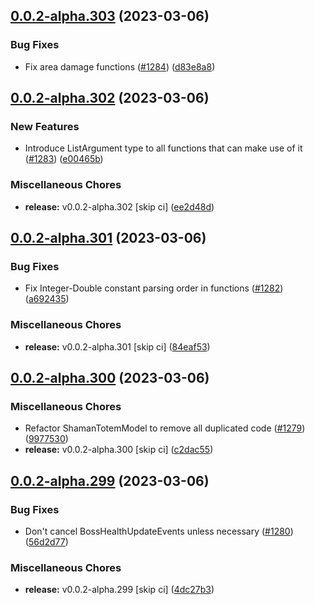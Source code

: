 ## [0.0.2-alpha.303](https://github.com/Wynntils/Artemis/compare/v0.0.2-alpha.302...v0.0.2-alpha.303) (2023-03-06)


### Bug Fixes

* Fix area damage functions ([#1284](https://github.com/Wynntils/Artemis/issues/1284)) ([d83e8a8](https://github.com/Wynntils/Artemis/commit/d83e8a807b6c34e94e7958df322842f2e86c4bdb))

## [0.0.2-alpha.302](https://github.com/Wynntils/Artemis/compare/v0.0.2-alpha.301...v0.0.2-alpha.302) (2023-03-06)


### New Features

* Introduce ListArgument type to all functions that can make use of it ([#1283](https://github.com/Wynntils/Artemis/issues/1283)) ([e00465b](https://github.com/Wynntils/Artemis/commit/e00465bbff4aa7d5cba9469cb51871afe30838fd))


### Miscellaneous Chores

* **release:** v0.0.2-alpha.302 [skip ci] ([ee2d48d](https://github.com/Wynntils/Artemis/commit/ee2d48d1d7b5da90dbce7f30b048e2048243d30c))

## [0.0.2-alpha.301](https://github.com/Wynntils/Artemis/compare/v0.0.2-alpha.300...v0.0.2-alpha.301) (2023-03-06)


### Bug Fixes

* Fix Integer-Double constant parsing order in functions ([#1282](https://github.com/Wynntils/Artemis/issues/1282)) ([a692435](https://github.com/Wynntils/Artemis/commit/a692435c649737ed58d033e740ed207d9a8763ca))


### Miscellaneous Chores

* **release:** v0.0.2-alpha.301 [skip ci] ([84eaf53](https://github.com/Wynntils/Artemis/commit/84eaf53bb0fde98ab6cd6dcf80a5a4253ce1eada))

## [0.0.2-alpha.300](https://github.com/Wynntils/Artemis/compare/v0.0.2-alpha.299...v0.0.2-alpha.300) (2023-03-06)


### Miscellaneous Chores

* Refactor ShamanTotemModel to remove all duplicated code ([#1279](https://github.com/Wynntils/Artemis/issues/1279)) ([9977530](https://github.com/Wynntils/Artemis/commit/9977530acde21ce0a00f758f96fc72eac976e115))
* **release:** v0.0.2-alpha.300 [skip ci] ([c2dac55](https://github.com/Wynntils/Artemis/commit/c2dac552478c8655a31987a7fd8224e4d91fb3fe))

## [0.0.2-alpha.299](https://github.com/Wynntils/Artemis/compare/v0.0.2-alpha.298...v0.0.2-alpha.299) (2023-03-06)


### Bug Fixes

* Don't cancel BossHealthUpdateEvents unless necessary ([#1280](https://github.com/Wynntils/Artemis/issues/1280)) ([56d2d77](https://github.com/Wynntils/Artemis/commit/56d2d77588ba774859ad6c66aebe85ac32db5591))


### Miscellaneous Chores

* **release:** v0.0.2-alpha.299 [skip ci] ([4dc27b3](https://github.com/Wynntils/Artemis/commit/4dc27b394f268b98cae77b6d97f0f3203eb22ba0))

